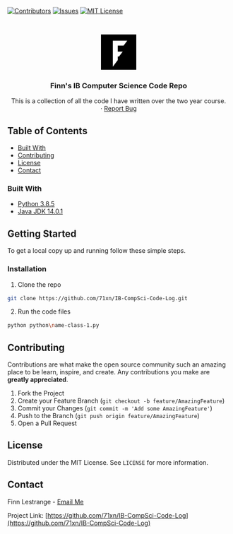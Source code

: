 
<!-- PROJECT SHIELDS -->
<!--
*** I'm using markdown "reference style" links for readability.
*** Reference links are enclosed in brackets [ ] instead of parentheses ( ).
*** See the bottom of this document for the declaration of the reference variables
*** for contributors-url, forks-url, etc. This is an optional, concise syntax you may use.
*** https://www.markdownguide.org/basic-syntax/#reference-style-links
-->
[![Contributors][contributors-shield]][contributors-url]
[![Issues][issues-shield]][issues-url]
[![MIT License][license-shield]][license-url]




<!-- PROJECT LOGO -->
<br />
<p align="center">
  <a href="https://github.com/71xn/IB-CompSci-Code-Log">
    <img src="https://github.com/71xn/IB-CompSci-Code-Log/raw/master/images/profile.jpg" alt="Logo" width="80" height="80">
  </a>

  <h3 align="center">Finn's IB Computer Science Code Repo</h3>

  <p align="center">
    This is a collection of all the code I have written over the two year course.
    <br />
    ·
    <a href="https://github.com/71xn/IB-CompSci-Code-Log/issues">Report Bug</a>
  </p>
</p>



<!-- TABLE OF CONTENTS -->
## Table of Contents

* [Built With](#built-with)
* [Contributing](#contributing)
* [License](#license)
* [Contact](#contact)



### Built With

* [Python 3.8.5](https://python.org)
* [Java JDK 14.0.1](https://www.oracle.com/uk/java/technologies/javase-downloads.html)



<!-- GETTING STARTED -->
## Getting Started

To get a local copy up and running follow these simple steps.

### Installation

1. Clone the repo
```sh
git clone https://github.com/71xn/IB-CompSci-Code-Log.git
```
2. Run the code files
```sh
python python\name-class-1.py
```





<!-- CONTRIBUTING -->
## Contributing

Contributions are what make the open source community such an amazing place to be learn, inspire, and create. Any contributions you make are **greatly appreciated**.

1. Fork the Project
2. Create your Feature Branch (`git checkout -b feature/AmazingFeature`)
3. Commit your Changes (`git commit -m 'Add some AmazingFeature'`)
4. Push to the Branch (`git push origin feature/AmazingFeature`)
5. Open a Pull Request



<!-- LICENSE -->
## License

Distributed under the MIT License. See `LICENSE` for more information.



<!-- CONTACT -->
## Contact

Finn Lestrange - [Email Me](mailto:flestrange@isa.aberdeen.sch.uk)

Project Link: [https://github.com/71xn/IB-CompSci-Code-Log](https://github.com/71xn/IB-CompSci-Code-Log)




<!-- MARKDOWN LINKS & IMAGES -->
<!-- https://www.markdownguide.org/basic-syntax/#reference-style-links -->
[contributors-shield]: https://img.shields.io/github/contributors/71xn/IB-CompSci-Code-Log.svg?style=flat-square
[contributors-url]: https://github.com/71xn/IB-CompSci-Code-Log/graphs/contributors
[issues-shield]: https://img.shields.io/github/issues/71xn/IB-CompSci-Code-Log.svg?style=flat-square
[issues-url]: https://github.com/71xn/IB-CompSci-Code-Log/issues
[license-shield]: https://img.shields.io/github/license/71xn/IB-CompSci-Code-Log.svg?style=flat-square
[license-url]: https://github.com/71xn/IB-CompSci-Code-Log/blob/master/LICENSE.txt